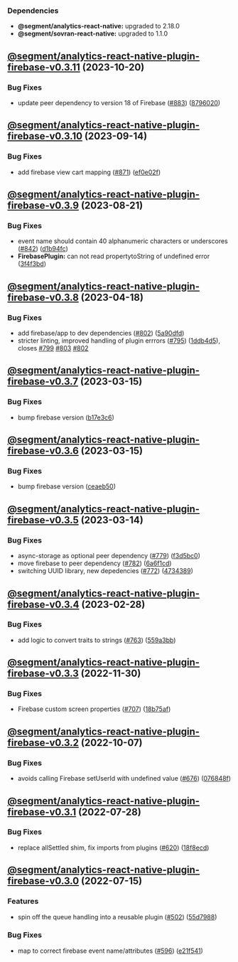 ### Dependencies

* **@segment/analytics-react-native:** upgraded to 2.18.0
* **@segment/sovran-react-native:** upgraded to 1.1.0

## [@segment/analytics-react-native-plugin-firebase-v0.3.11](https://github.com/segmentio/analytics-react-native/compare/@segment/analytics-react-native-plugin-firebase-v0.3.10...@segment/analytics-react-native-plugin-firebase-v0.3.11) (2023-10-20)


### Bug Fixes

* update peer dependency to version 18 of Firebase ([#883](https://github.com/segmentio/analytics-react-native/issues/883)) ([8796020](https://github.com/segmentio/analytics-react-native/commit/87960204260bf3aa14ad5f7d777b2f7bbb42c018))

## [@segment/analytics-react-native-plugin-firebase-v0.3.10](https://github.com/segmentio/analytics-react-native/compare/@segment/analytics-react-native-plugin-firebase-v0.3.9...@segment/analytics-react-native-plugin-firebase-v0.3.10) (2023-09-14)


### Bug Fixes

* add firebase view cart mapping ([#871](https://github.com/segmentio/analytics-react-native/issues/871)) ([ef0e02f](https://github.com/segmentio/analytics-react-native/commit/ef0e02fcc247e722c0119e3420812d855a2fe5c1))

## [@segment/analytics-react-native-plugin-firebase-v0.3.9](https://github.com/segmentio/analytics-react-native/compare/@segment/analytics-react-native-plugin-firebase-v0.3.8...@segment/analytics-react-native-plugin-firebase-v0.3.9) (2023-08-21)


### Bug Fixes

* event name should contain 40 alphanumeric characters or underscores ([#842](https://github.com/segmentio/analytics-react-native/issues/842)) ([d1b94fc](https://github.com/segmentio/analytics-react-native/commit/d1b94fc31eb6082da9d527a40a9d6667f9ced2bb))
* **FirebasePlugin:** can not read propertytoString of undefined error ([3f4f3bd](https://github.com/segmentio/analytics-react-native/commit/3f4f3bd3bceaabec70673b23afde8e516aba086f))

## [@segment/analytics-react-native-plugin-firebase-v0.3.8](https://github.com/segmentio/analytics-react-native/compare/@segment/analytics-react-native-plugin-firebase-v0.3.7...@segment/analytics-react-native-plugin-firebase-v0.3.8) (2023-04-18)


### Bug Fixes

* add firebase/app to dev dependencies ([#802](https://github.com/segmentio/analytics-react-native/issues/802)) ([5a90dfd](https://github.com/segmentio/analytics-react-native/commit/5a90dfd7173865f9f3f34b95dd37724410214252))
* stricter linting, improved handling of plugin errrors ([#795](https://github.com/segmentio/analytics-react-native/issues/795)) ([1ddb4d5](https://github.com/segmentio/analytics-react-native/commit/1ddb4d571df794bc7eaa5c5302ed27b90faf9a73)), closes [#799](https://github.com/segmentio/analytics-react-native/issues/799) [#803](https://github.com/segmentio/analytics-react-native/issues/803) [#802](https://github.com/segmentio/analytics-react-native/issues/802)

## [@segment/analytics-react-native-plugin-firebase-v0.3.7](https://github.com/segmentio/analytics-react-native/compare/@segment/analytics-react-native-plugin-firebase-v0.3.6...@segment/analytics-react-native-plugin-firebase-v0.3.7) (2023-03-15)


### Bug Fixes

* bump firebase version ([b17e3c6](https://github.com/segmentio/analytics-react-native/commit/b17e3c645fd3493912c59f0156f62bdc073c275d))

## [@segment/analytics-react-native-plugin-firebase-v0.3.6](https://github.com/segmentio/analytics-react-native/compare/@segment/analytics-react-native-plugin-firebase-v0.3.5...@segment/analytics-react-native-plugin-firebase-v0.3.6) (2023-03-15)


### Bug Fixes

* bump firebase version ([ceaeb50](https://github.com/segmentio/analytics-react-native/commit/ceaeb50d5457e5d5cfd217239a52bee6a53f534a))

## [@segment/analytics-react-native-plugin-firebase-v0.3.5](https://github.com/segmentio/analytics-react-native/compare/@segment/analytics-react-native-plugin-firebase-v0.3.4...@segment/analytics-react-native-plugin-firebase-v0.3.5) (2023-03-14)


### Bug Fixes

* async-storage as optional peer dependency ([#779](https://github.com/segmentio/analytics-react-native/issues/779)) ([f3d5bc0](https://github.com/segmentio/analytics-react-native/commit/f3d5bc024fe3ae988386aac8b9f6f3fc6d84677a))
* move firebase to peer dependency ([#782](https://github.com/segmentio/analytics-react-native/issues/782)) ([6a6f1cd](https://github.com/segmentio/analytics-react-native/commit/6a6f1cdf247fb82d763a7ab04514e7c515ee810c))
* switching UUID library, new depedencies ([#772](https://github.com/segmentio/analytics-react-native/issues/772)) ([4734389](https://github.com/segmentio/analytics-react-native/commit/4734389dd6c9debd08f6be0b59d3192428586ed9))

## [@segment/analytics-react-native-plugin-firebase-v0.3.4](https://github.com/segmentio/analytics-react-native/compare/@segment/analytics-react-native-plugin-firebase-v0.3.3...@segment/analytics-react-native-plugin-firebase-v0.3.4) (2023-02-28)


### Bug Fixes

* add logic to convert traits to strings ([#763](https://github.com/segmentio/analytics-react-native/issues/763)) ([559a3bb](https://github.com/segmentio/analytics-react-native/commit/559a3bb70654faee04546b4f18ed6f340d5712db))

## [@segment/analytics-react-native-plugin-firebase-v0.3.3](https://github.com/segmentio/analytics-react-native/compare/@segment/analytics-react-native-plugin-firebase-v0.3.2...@segment/analytics-react-native-plugin-firebase-v0.3.3) (2022-11-30)


### Bug Fixes

* Firebase custom screen properties ([#707](https://github.com/segmentio/analytics-react-native/issues/707)) ([18b75af](https://github.com/segmentio/analytics-react-native/commit/18b75af1bb38246d75ccbfba06d6d972c6db0339))

## [@segment/analytics-react-native-plugin-firebase-v0.3.2](https://github.com/segmentio/analytics-react-native/compare/@segment/analytics-react-native-plugin-firebase-v0.3.1...@segment/analytics-react-native-plugin-firebase-v0.3.2) (2022-10-07)


### Bug Fixes

* avoids calling Firebase setUserId with undefined value ([#676](https://github.com/segmentio/analytics-react-native/issues/676)) ([076848f](https://github.com/segmentio/analytics-react-native/commit/076848f9fffbd9bcf126805b177f4d62029017b2))

## [@segment/analytics-react-native-plugin-firebase-v0.3.1](https://github.com/segmentio/analytics-react-native/compare/@segment/analytics-react-native-plugin-firebase-v0.3.0...@segment/analytics-react-native-plugin-firebase-v0.3.1) (2022-07-28)


### Bug Fixes

* replace allSettled shim, fix imports from plugins ([#620](https://github.com/segmentio/analytics-react-native/issues/620)) ([18f8ecd](https://github.com/segmentio/analytics-react-native/commit/18f8ecdb291d8c5ecb02e087aa0043df4fc72e97))

## [@segment/analytics-react-native-plugin-firebase-v0.3.0](https://github.com/segmentio/analytics-react-native/compare/@segment/analytics-react-native-plugin-firebase-v0.2.1...@segment/analytics-react-native-plugin-firebase-v0.3.0) (2022-07-15)


### Features

* spin off the queue handling into a reusable plugin ([#502](https://github.com/segmentio/analytics-react-native/issues/502)) ([55d7988](https://github.com/segmentio/analytics-react-native/commit/55d798821163d5a41902a6bc099b1bfcbd853a17))


### Bug Fixes

* map to correct firebase event name/attributes ([#596](https://github.com/segmentio/analytics-react-native/issues/596)) ([e21f541](https://github.com/segmentio/analytics-react-native/commit/e21f541725622135cbe5a3d417689325b8a8d2e3))
